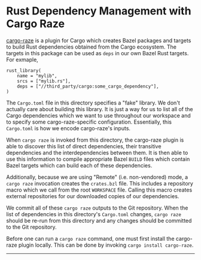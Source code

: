 # Rust Dependency Management with Cargo Raze

[cargo-raze][1] is a plugin for Cargo which creates Bazel packages and targets
to build Rust dependencies obtained from the Cargo ecosystem. The targets in
this package can be used as `deps` in our own Bazel Rust targets. For exmaple,

```
rust_library(
    name = "mylib",
    srcs = ["mylib.rs"],
    deps = ["//third_party/cargo:some_cargo_dependency"],
)
```

The `Cargo.toml` file in this directory specifies a "fake" library. We don't
actually care about building this library. It is just a way for us to list all
of the Cargo dependencies which we want to use throughout our workspace and to
specify some cargo-raze-specific configuration. Essentially, this `Cargo.toml`
is how we encode cargo-raze's inputs.

When `cargo raze` is invoked from this directory, the cargo-raze plugin is able
to discover this list of direct dependencies, their transitive dependencies and
the interdependencies between them. It is then able to use this information to
compile appropriate Bazel `BUILD` files which contain Bazel targets which can
build each of these dependencies.

Additionally, because we are using "Remote" (i.e. non-vendored) mode, a `cargo
raze` invocation creates the `crates.bzl` file. This includes a repository
macro which we call from the root `WORKSPACE` file.  Calling this macro creates
external repositories for our downloaded copies of our dependencies.

We commit all of these `cargo raze` outputs to the Git repository. When the
list of dependencies in this directory's `Cargo.toml` changes, `cargo raze`
should be re-run from this directory and any changes should be committed to the
Git repository.

Before one can run a `cargo raze` command, one must first install the
cargo-raze plugin locally. This can be done by invoking `cargo install
cargo-raze`.

---

[1]: https://github.com/google/cargo-raze
